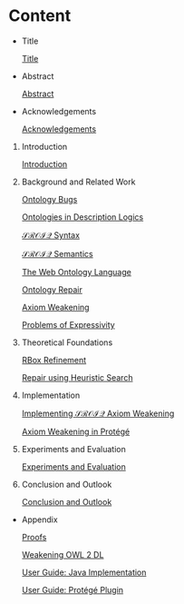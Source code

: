 # Content

- Title
    
    [Title](Content/Title.md)
    
- Abstract
    
    [Abstract](Content/Abstract.md)
    
- Acknowledgements
    
    [Acknowledgements](Content/Acknowledgements.md)
    

1. Introduction
    
    [Introduction](Content/Introduction.md)
    
2. Background and Related Work
    
    [Ontology Bugs](Content/Ontology%20Bugs.md)
    
    [Ontologies in Description Logics](Content/Ontologies%20in%20Description%20Logics.md)
    
    [$\mathcal{SROIQ}$ Syntax](Content/$%20mathcal%7BSROIQ%7D$%20Syntax.md)
    
    [$\mathcal{SROIQ}$ Semantics](Content/$%20mathcal%7BSROIQ%7D$%20Semantics.md)
    
    [The Web Ontology Language](Content/The%20Web%20Ontology%20Language.md)
    
    [Ontology Repair](Content/Ontology%20Repair.md)
    
    [Axiom Weakening](Content/Axiom%20Weakening.md)
    
    [Problems of Expressivity](Content/Problems%20of%20Expressivity.md)
    
3. Theoretical Foundations
    
    [RBox Refinement](Content/RBox%20Refinement.md)
    
    [Repair using Heuristic Search](Content/Repair%20using%20Heuristic%20Search.md)
    
4. Implementation
    
    [Implementing $\mathcal{SROIQ}$ Axiom Weakening](Content/Implementing%20$%20mathcal%7BSROIQ%7D$%20Axiom%20Weakening.md)
    
    [Axiom Weakening in Protégé](Content/Axiom%20Weakening%20in%20Prote%CC%81ge%CC%81.md)
    
5. Experiments and Evaluation
    
    [Experiments and Evaluation](Content/Experiments%20and%20Evaluation.md)
    
6. Conclusion and Outlook
    
    [Conclusion and Outlook](Content/Conclusion%20and%20Outlook.md)
    

- Appendix
    
    [Proofs](Content/Proofs.md)
    
    [Weakening OWL 2 DL](Content/Weakening%20OWL%202%20DL.md)
    
    [User Guide: Java Implementation](Content/User%20Guide%20Java%20Implementation.md)
    
    [User Guide: Protégé Plugin](Content/User%20Guide%20Prote%CC%81ge%CC%81%20Plugin.md)
